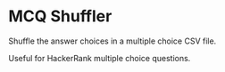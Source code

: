 # MCQ Shuffler

Shuffle the answer choices in a multiple choice CSV file.

Useful for HackerRank multiple choice questions.
